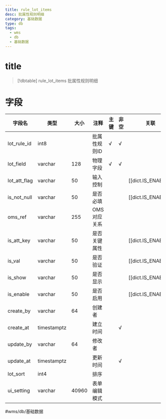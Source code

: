 ```yaml
---
title: rule_lot_items
desc: 批属性规则明细
category: 基础数据
type: db
tags:
  - wms
  - db
  - 基础数据
---
```


# title
>[!dbtable] rule_lot_items
> 批属性规则明细

# 字段
| 字段名 | 类型 | 大小 | 注释 | 主键 | 非空 | 关联 |
| --- | --- | --- | --- | --- | --- | --- |
| lot_rule_id | int8 |  | 批属性规则ID | √ | √ |  |
| lot_field | varchar | 128 | 物理字段 | √ | √ |  |
| lot_att_flag | varchar | 50 | 输入控制 |  |  | [[dict.IS_ENABLE]] |
| is_not_null | varchar | 50 | 是否必填 |  |  | [[dict.IS_ENABLE]] |
| oms_ref | varchar | 255 | OMS对应关系 |  |  |  |
| is_att_key | varchar | 50 | 是否关键属性 |  |  | [[dict.IS_ENABLE]] |
| is_val | varchar | 50 | 是否验证 |  |  | [[dict.IS_ENABLE]] |
| is_show | varchar | 50 | 是否显示 |  |  | [[dict.IS_ENABLE]] |
| is_enable | varchar | 50 | 是否启用 |  |  | [[dict.IS_ENABLE]] |
| create_by | varchar | 64 | 创建者 |  |  |  |
| create_at | timestamptz |  | 建立时间 |  | √ |  |
| update_by | varchar | 64 | 修改者 |  |  |  |
| update_at | timestamptz |  | 更新时间 |  | √ |  |
| lot_sort | int4 |  | 排序 |  |  |  |
| ui_setting | varchar | 40960 | 表单编辑模式 |  |  |  |
#wms/db/基础数据
